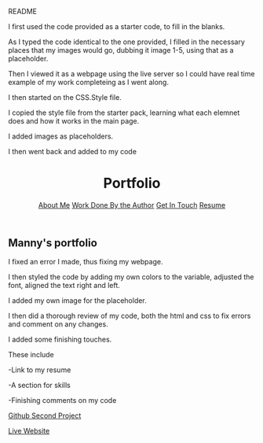 README



I first used the code provided as a starter code, to fill in the blanks.

As I typed the code identical to the one provided, I filled in the necessary places that my images would go, dubbing it image 1-5, using that as a placeholder.

Then I viewed it as a webpage using the live server so I could have real time example of my work completeing as I went along.

I then started on the CSS.Style file.

I copied the style file from the starter pack, learning what each elemnet does and how it works in the main page. 

I added images as placeholders.

I then went back and added to my code

<body>
    <!-- Navigation Bar -->
<header>
    <h1>Portfolio</h1>
    <nav>
        <a href="#about">About Me</a>
        <a href="#work">Work Done By the Author</a>
        <a href="#contact">Get In Touch</a>
        <a href="#">Resume</a>
    </nav>
</header>

<!-- Hero Banner -->
<section class="hero-banner">
    <div>
        <h2>Manny's portfolio</h2>
    </div>
</section>

I fixed an error I made, thus fixing my webpage.

I then styled the code by adding my own colors to the variable, adjusted the font, aligned the text right and left.

I added my own image for the placeholder.

I then did a thorough review of my code, both the html and css to fix errors and comment on any changes.

I added some finishing touches.

These include

-Link to my resume

-A section for skills

-Finishing comments on my code


<a href="https://github.com/mannysangha1/animated-spoon-second-project">Github Second Project</a>

<a href="http://127.0.0.1:5500/animated-spoon-second-project/index.html">Live Website</a>


